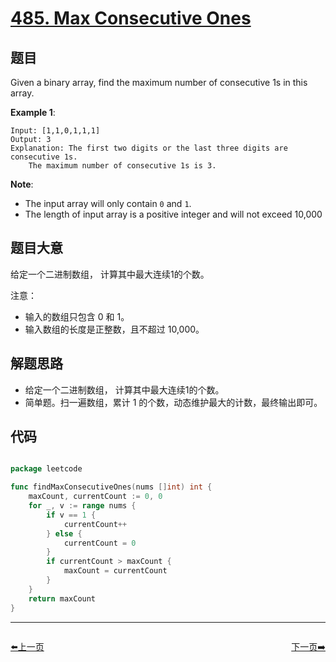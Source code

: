 # [485. Max Consecutive Ones](https://leetcode.com/problems/max-consecutive-ones/)


## 题目

Given a binary array, find the maximum number of consecutive 1s in this array.

**Example 1**:

```
Input: [1,1,0,1,1,1]
Output: 3
Explanation: The first two digits or the last three digits are consecutive 1s.
    The maximum number of consecutive 1s is 3.
```

**Note**:

- The input array will only contain `0` and `1`.
- The length of input array is a positive integer and will not exceed 10,000


## 题目大意

给定一个二进制数组， 计算其中最大连续1的个数。

注意：

- 输入的数组只包含 0 和 1。
- 输入数组的长度是正整数，且不超过 10,000。


## 解题思路

- 给定一个二进制数组， 计算其中最大连续1的个数。
- 简单题。扫一遍数组，累计 1 的个数，动态维护最大的计数，最终输出即可。

## 代码

```go

package leetcode

func findMaxConsecutiveOnes(nums []int) int {
	maxCount, currentCount := 0, 0
	for _, v := range nums {
		if v == 1 {
			currentCount++
		} else {
			currentCount = 0
		}
		if currentCount > maxCount {
			maxCount = currentCount
		}
	}
	return maxCount
}

```


----------------------------------------------
<div style="display: flex;justify-content: space-between;align-items: center;">
<p><a href="https://books.halfrost.com/leetcode/ChapterFour/0400~0499/0483.Smallest-Good-Base/">⬅️上一页</a></p>
<p><a href="https://books.halfrost.com/leetcode/ChapterFour/0400~0499/0488.Zuma-Game/">下一页➡️</a></p>
</div>
